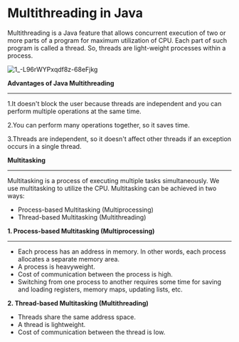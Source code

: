 

# Multithreading in Java

Multithreading is a Java feature that allows concurrent execution of two or more parts of a program for maximum utilization of CPU. Each part of such program is called a thread. So, threads are light-weight processes within a process.

![1_-L96rWYPxqdf8z-68eFjkg](https://github.com/rhushikesh2000/Java_tutorial/assets/124034778/e9464202-05d8-49bf-bd94-a94a32220f85)


**Advantages of Java Multithreading**

---

1.It doesn't block the user because threads are independent and you can perform multiple operations at the same time.

2.You can perform many operations together, so it saves time.

3.Threads are independent, so it doesn't affect other threads if an exception occurs in a single thread.

**Multitasking**

---
Multitasking is a process of executing multiple tasks simultaneously. We use multitasking to utilize the CPU. Multitasking can be achieved in two ways:

- Process-based Multitasking (Multiprocessing)
- Thread-based Multitasking (Multithreading)

**1. Process-based Multitasking (Multiprocessing)**

---

- Each process has an address in memory. In other words, each process allocates a separate memory area.
- A process is heavyweight.
- Cost of communication between the process is high.
- Switching from one process to another requires some time for saving and loading registers, memory maps, updating lists, etc.

**2. Thread-based Multitasking (Multithreading)**

- Threads share the same address space.
- A thread is lightweight.
- Cost of communication between the thread is low.
   